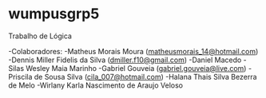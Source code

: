# wumpusgrp5
Trabalho de Lógica

-Colaboradores:
-Matheus Morais Moura (matheusmorais_14@hotmail.com)
-Dennis Miller Fidelis da Silva (dmiller.f10@gmail.com)
-Daniel Macedo
-Silas Wesley Maia Marinho
-Gabriel Gouveia (gabriel.gouveia@live.com)
-Priscila de Sousa Silva (cila_007@hotmail.com)
-Halana Thais Silva Bezerra de Melo 
-Wirlany Karla Nascimento de Araujo Veloso
